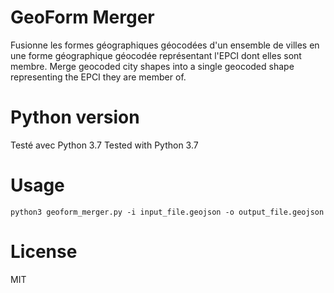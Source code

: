 # GeoForm Merger

Fusionne les formes géographiques géocodées d'un ensemble de villes en une forme géographique géocodée représentant l'EPCI dont elles sont membre.
Merge geocoded city shapes into a single geocoded shape representing the EPCI they are member of.

# Python version

Testé avec Python 3.7
Tested with Python 3.7

# Usage

`python3 geoform_merger.py -i input_file.geojson -o output_file.geojson`

# License

MIT